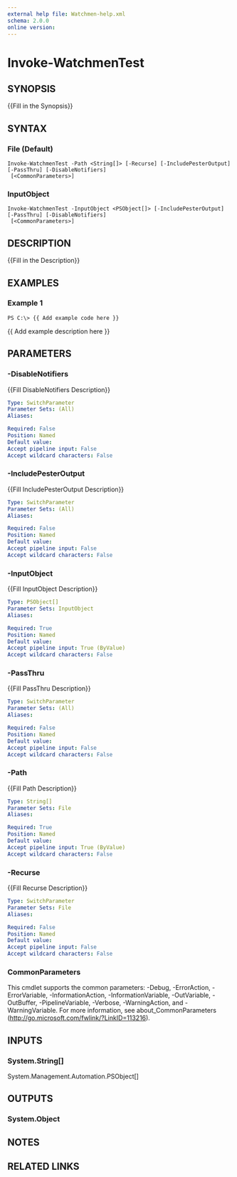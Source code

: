 ```yaml
---
external help file: Watchmen-help.xml
schema: 2.0.0
online version: 
---
```


# Invoke-WatchmenTest
## SYNOPSIS
{{Fill in the Synopsis}}
## SYNTAX

### File (Default)
```
Invoke-WatchmenTest -Path <String[]> [-Recurse] [-IncludePesterOutput] [-PassThru] [-DisableNotifiers]
 [<CommonParameters>]
```

### InputObject
```
Invoke-WatchmenTest -InputObject <PSObject[]> [-IncludePesterOutput] [-PassThru] [-DisableNotifiers]
 [<CommonParameters>]
```

## DESCRIPTION
{{Fill in the Description}}
## EXAMPLES

### Example 1
```
PS C:\> {{ Add example code here }}
```

{{ Add example description here }}
## PARAMETERS

### -DisableNotifiers
{{Fill DisableNotifiers Description}}

```yaml
Type: SwitchParameter
Parameter Sets: (All)
Aliases: 

Required: False
Position: Named
Default value: 
Accept pipeline input: False
Accept wildcard characters: False
```

### -IncludePesterOutput
{{Fill IncludePesterOutput Description}}

```yaml
Type: SwitchParameter
Parameter Sets: (All)
Aliases: 

Required: False
Position: Named
Default value: 
Accept pipeline input: False
Accept wildcard characters: False
```

### -InputObject
{{Fill InputObject Description}}

```yaml
Type: PSObject[]
Parameter Sets: InputObject
Aliases: 

Required: True
Position: Named
Default value: 
Accept pipeline input: True (ByValue)
Accept wildcard characters: False
```

### -PassThru
{{Fill PassThru Description}}

```yaml
Type: SwitchParameter
Parameter Sets: (All)
Aliases: 

Required: False
Position: Named
Default value: 
Accept pipeline input: False
Accept wildcard characters: False
```

### -Path
{{Fill Path Description}}

```yaml
Type: String[]
Parameter Sets: File
Aliases: 

Required: True
Position: Named
Default value: 
Accept pipeline input: True (ByValue)
Accept wildcard characters: False
```

### -Recurse
{{Fill Recurse Description}}

```yaml
Type: SwitchParameter
Parameter Sets: File
Aliases: 

Required: False
Position: Named
Default value: 
Accept pipeline input: False
Accept wildcard characters: False
```

### CommonParameters
This cmdlet supports the common parameters: -Debug, -ErrorAction, -ErrorVariable, -InformationAction, -InformationVariable, -OutVariable, -OutBuffer, -PipelineVariable, -Verbose, -WarningAction, and -WarningVariable. For more information, see about_CommonParameters (http://go.microsoft.com/fwlink/?LinkID=113216).
## INPUTS

### System.String[]
System.Management.Automation.PSObject[]
## OUTPUTS

### System.Object

## NOTES

## RELATED LINKS

